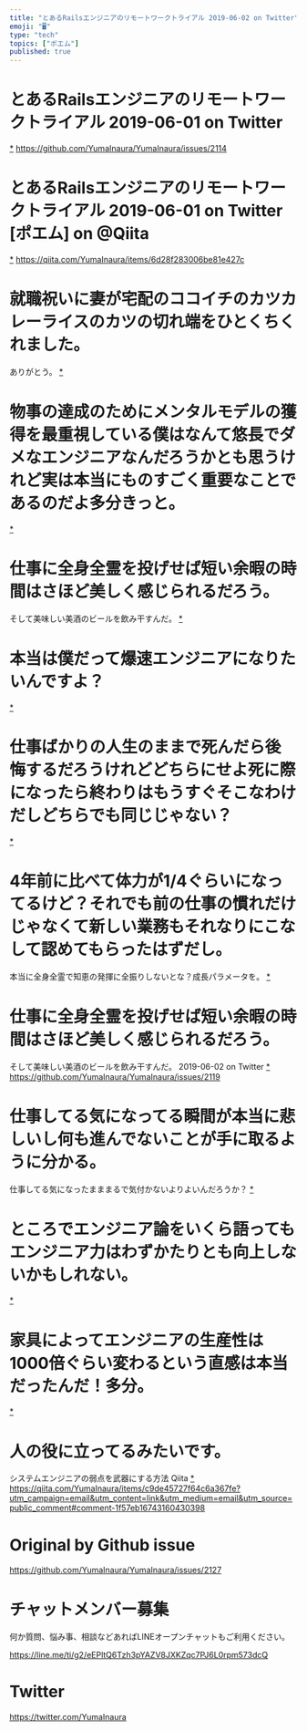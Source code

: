 ```yaml
---
title: "とあるRailsエンジニアのリモートワークトライアル 2019-06-02 on Twitter"
emoji: "🖥"
type: "tech"
topics: ["ポエム"]
published: true
---
```


# とあるRailsエンジニアのリモートワークトライアル 2019-06-01 on Twitter
 [*](https://twitter.com/YumaInaura/status/1134840882140766210")
<https://github.com/YumaInaura/YumaInaura/issues/2114>
# とあるRailsエンジニアのリモートワークトライアル 2019-06-01 on Twitter [ポエム] on @Qiita
 [*](https://twitter.com/YumaInaura/status/1134853958134951937")
<https://qiita.com/YumaInaura/items/6d28f283006be81e427c>
# 就職祝いに妻が宅配のココイチのカツカレーライスのカツの切れ端をひとくちくれました。
ありがとう。
 [*](https://twitter.com/YumaInaura/status/1134961238520131585")

# 物事の達成のためにメンタルモデルの獲得を最重視している僕はなんて悠長でダメなエンジニアなんだろうかとも思うけれど実は本当にものすごく重要なことであるのだよ多分きっと。

 [*](https://twitter.com/YumaInaura/status/1134987755581202432")

# 仕事に全身全霊を投げせば短い余暇の時間はさほど美しく感じられるだろう。
そして美味しい美酒のビールを飲み干すんだ。
 [*](https://twitter.com/YumaInaura/status/1134989003898347520")

# 本当は僕だって爆速エンジニアになりたいんですよ？
 [*](https://twitter.com/YumaInaura/status/1135016307114385409")

# 仕事ばかりの人生のままで死んだら後悔するだろうけれどどちらにせよ死に際になったら終わりはもうすぐそこなわけだしどちらでも同じじゃない？
 [*](https://twitter.com/YumaInaura/status/1135028622924832768")

# 4年前に比べて体力が1/4ぐらいになってるけど？それでも前の仕事の慣れだけじゃなくて新しい業務もそれなりにこなして認めてもらったはずだし。
本当に全身全霊で知恵の発揮に全振りしないとな？成長パラメータを。
 [*](https://twitter.com/YumaInaura/status/1135036082758676480")

# 仕事に全身全霊を投げせば短い余暇の時間はさほど美しく感じられるだろう。
そして美味しい美酒のビールを飲み干すんだ。 2019-06-02 on Twitter
 [*](https://twitter.com/YumaInaura/status/1135050937544970240")
<https://github.com/YumaInaura/YumaInaura/issues/2119>
# 仕事してる気になってる瞬間が本当に悲しいし何も進んでないことが手に取るように分かる。
仕事してる気になったまままるで気付かないよりよいんだろうか？
 [*](https://twitter.com/YumaInaura/status/1135086710860083200")

# ところでエンジニア論をいくら語ってもエンジニア力はわずかたりとも向上しないかもしれない。

 [*](https://twitter.com/YumaInaura/status/1135113176721215489")

# 家具によってエンジニアの生産性は1000倍ぐらい変わるという直感は本当だったんだ！多分。

 [*](https://twitter.com/YumaInaura/status/1135119156494290944")

# 人の役に立ってるみたいです。


システムエンジニアの弱点を武器にする方法  Qiita
 [*](https://twitter.com/YumaInaura/status/1135128863262986240")
<https://qiita.com/YumaInaura/items/c9de45727f64c6a367fe?utm_campaign=email&utm_content=link&utm_medium=email&utm_source=public_comment#comment-1f57eb16743160430398>



# Original by Github issue

https://github.com/YumaInaura/YumaInaura/issues/2127








<!-- Update From Qiita API -->

# チャットメンバー募集


何か質問、悩み事、相談などあればLINEオープンチャットもご利用ください。

https://line.me/ti/g2/eEPltQ6Tzh3pYAZV8JXKZqc7PJ6L0rpm573dcQ





# Twitter


https://twitter.com/YumaInaura


<!-- Update From Qiita API -->


